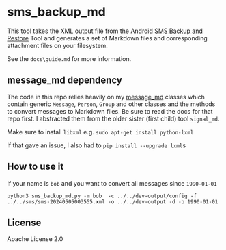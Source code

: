 # sms_backup_md

This tool takes the XML output file from the Android [SMS Backup and Restore](https://play.google.com/store/apps/details?id=com.riteshsahu.SMSBackupRestore) Tool and generates a set of Markdown files and corresponding attachment files on your filesystem.

See the `docs\guide.md` for more information.

## message_md dependency

The code in this repo relies heavily on my [message_md](https://github.com/thephm/message_md/) classes which contain generic `Message`, `Person`, `Group` and other classes and the methods to convert messages to Markdown files. Be sure to read the docs for that repo first. I abstracted them from the older sister (first child) tool `signal_md`.

Make sure to install `libxml` e.g. `sudo apt-get install python-lxml`

If that gave an issue, I also had to `pip install --upgrade lxml`s

## How to use it

If your name is `bob` and you want to convert all messages since `1990-01-01`

```shell
python3 sms_backup_md.py -m bob  -c ../../dev-output/config -f ../../sms/sms-20240505003555.xml -o ../../dev-output -d -b 1990-01-01
```

## License

 Apache License 2.0
